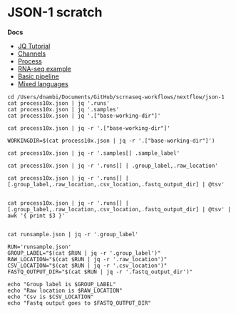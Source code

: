 # JSON-1 scratch



**Docs**

* [JQ Tutorial](https://stedolan.github.io/jq/tutorial/)
* [Channels](https://www.nextflow.io/docs/latest/channel.html)
* [Process](https://www.nextflow.io/docs/latest/process.html)
* [RNA-seq example](https://www.nextflow.io/example4.html)
* [Basic pipeline](https://www.nextflow.io/example1.html)
* [Mixed languages](https://www.nextflow.io/example2.html)

```
cd /Users/dnambi/Documents/GitHub/scrnaseq-workflows/nextflow/json-1
cat process10x.json | jq '.runs'
cat process10x.json | jq '.samples'
cat process10x.json | jq '.["base-working-dir"]'

cat process10x.json | jq -r '.["base-working-dir"]'

WORKINGDIR=$(cat process10x.json | jq -r '.["base-working-dir"]')

cat process10x.json | jq -r '.samples[] .sample_label'

cat process10x.json | jq -r '.runs[] | .group_label,.raw_location'

cat process10x.json | jq -r '.runs[] | [.group_label,.raw_location,.csv_location,.fastq_output_dir] | @tsv'


cat process10x.json | jq -r '.runs[] | [.group_label,.raw_location,.csv_location,.fastq_output_dir] | @tsv' | awk '{ print $3 }'


cat runsample.json | jq -r '.group_label'

```


```
RUN='runsample.json'
GROUP_LABEL="$(cat $RUN | jq -r '.group_label')"
RAW_LOCATION="$(cat $RUN | jq -r '.raw_location')"
CSV_LOCATION="$(cat $RUN | jq -r '.csv_location')"
FASTQ_OUTPUT_DIR="$(cat $RUN | jq -r '.fastq_output_dir')"

echo "Group label is $GROUP_LABEL"
echo "Raw location is $RAW_LOCATION"
echo "Csv is $CSV_LOCATION"
echo "Fastq output goes to $FASTQ_OUTPUT_DIR"

```